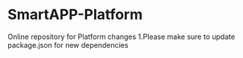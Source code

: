 # SmartAPP-Platform
Online repository for Platform changes
1.Please make sure to update package.json for new dependencies
